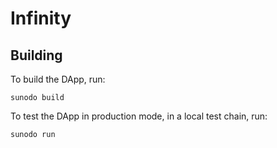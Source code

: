 # Infinity

## Building

To build the DApp, run:

```shell
sunodo build
```

To test the DApp in production mode, in a local test chain, run:

```shell
sunodo run
```
